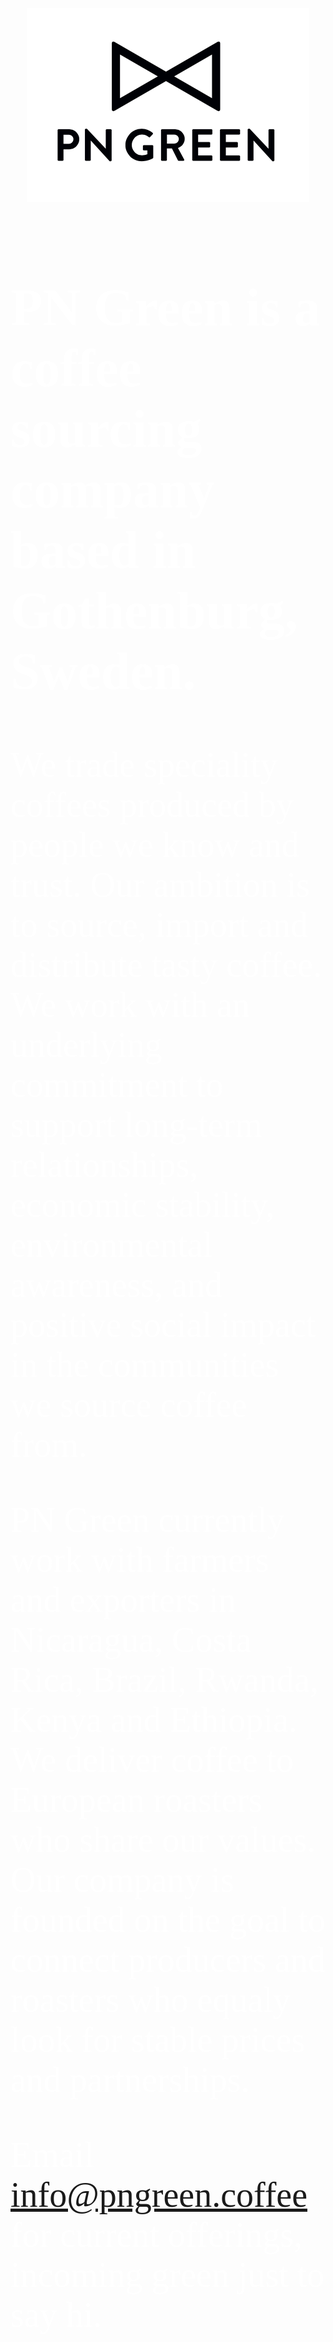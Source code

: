 
<p style="text-align: center">
  <img src="pngreen.png" />
</p>

<span style="color:#fff; font-family: 'Bebas Neue'; font-size: 4em;">

## PN Green is a coffee sourcing company based in Gothenburg, Sweden. 

We trade speciality coffees produced by people we know and trust. Our ambition is to source, import and distribute tasty coffee. We work with an underlying commitment to support long-term relationships, economic stability, environmental awareness, and positive social impact in the communities we source coffee from.

PN Green currently work with farmers and exporters in Nicaragua, Costa Rica, Brazil, Rwanda, Kenya and Ethiopia. We deliver coffee to European roasters who share our values. Our company is founded on the goal to connect producers and roasters who equaly look for stable prices and partnerships. 

Email <a href="mailto:info@pngreen.coffee">info@pngreen.coffee</a> for current offerings, incoming green just to say hi. 

</span>
